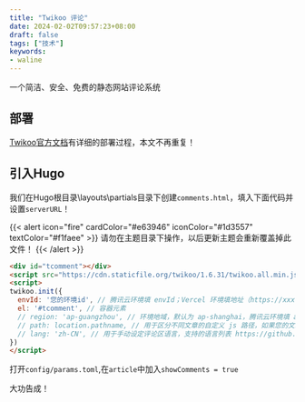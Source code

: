 ```yaml
---
title: "Twikoo 评论"
date: 2024-02-02T09:57:23+08:00
draft: false
tags: ["技术"]
keywords:
- waline
---
```

一个简洁、安全、免费的静态网站评论系统

## 部署

[Twikoo官方文档](https://twikoo.js.org/)有详细的部署过程，本文不再重复！

## 引入Hugo

我们在Hugo根目录\layouts\partials目录下创建`comments.html`，填入下面代码并设置`serverURL`！

{{< alert icon="fire" cardColor="#e63946" iconColor="#1d3557" textColor="#f1faee" >}}
请勿在主题目录下操作，以后更新主题会重新覆盖掉此文件！
{{< /alert >}}

```html
<div id="tcomment"></div>
<script src="https://cdn.staticfile.org/twikoo/1.6.31/twikoo.all.min.js"></script>
<script>
twikoo.init({
  envId: '您的环境id', // 腾讯云环境填 envId；Vercel 环境填地址（https://xxx.vercel.app）
  el: '#tcomment', // 容器元素
  // region: 'ap-guangzhou', // 环境地域，默认为 ap-shanghai，腾讯云环境填 ap-shanghai 或 ap-guangzhou；Vercel 环境不填
  // path: location.pathname, // 用于区分不同文章的自定义 js 路径，如果您的文章路径不是 location.pathname，需传此参数
  // lang: 'zh-CN', // 用于手动设定评论区语言，支持的语言列表 https://github.com/twikoojs/twikoo/blob/main/src/client/utils/i18n/index.js
})
</script>
```

打开`config/params.toml`,在`article`中加入`showComments = true`

大功告成！

